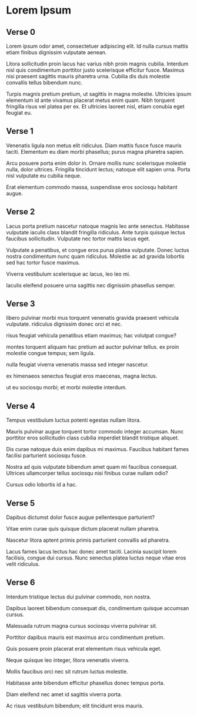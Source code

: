 
# Lorem Ipsum

## Verse 0

Lorem ipsum odor amet, consectetuer adipiscing elit.
Id nulla cursus mattis etiam finibus dignissim vulputate
aenean.

Litora sollicitudin proin lacus hac varius nibh
proin magnis cubilia. Interdum nisl quis condimentum porttitor
justo scelerisque efficitur fusce. Maximus nisi praesent
sagittis mauris pharetra urna. Cubilia dis duis molestie convallis
tellus bibendum nunc.

Turpis magnis pretium pretium, ut sagittis
in magna molestie. Ultricies ipsum elementum id ante vivamus
placerat metus enim quam. Nibh torquent fringilla risus vel
platea per ex. Et ultricies laoreet nisl, etiam conubia eget feugiat eu.

## Verse 1

Venenatis ligula non metus elit ridiculus.
Diam mattis fusce fusce mauris taciti.
Elementum eu diam morbi phasellus; purus magna pharetra sapien.

Arcu posuere porta enim dolor in.
Ornare mollis nunc scelerisque molestie nulla, dolor ultrices.
Fringilla tincidunt lectus; natoque elit sapien urna.
Porta nisl vulputate eu cubilia neque.

Erat elementum commodo massa, suspendisse 
eros sociosqu habitant augue.

## Verse 2

Lacus porta pretium nascetur natoque magnis leo ante senectus.
Habitasse vulputate iaculis class blandit fringilla ridiculus.
Ante turpis quisque lectus faucibus sollicitudin.
Vulputate nec tortor mattis lacus eget.

Vulputate a penatibus, et congue eros purus platea vulputate.
Donec luctus nostra condimentum nunc quam ridiculus. Molestie ac ad
gravida lobortis sed hac tortor fusce maximus.

Viverra vestibulum scelerisque ac lacus, leo leo mi.

Iaculis eleifend posuere urna sagittis nec dignissim phasellus semper.

## Verse 3

libero pulvinar morbi mus torquent venenatis gravida
praesent vehicula vulputate. ridiculus dignissim
donec orci et nec.

risus feugiat vehicula penatibus etiam maximus; hac volutpat congue?

montes torquent aliquam hac pretium ad auctor pulvinar tellus.
ex proin molestie congue tempus; sem ligula.

nulla feugiat viverra venenatis massa sed integer nascetur.

ex himenaeos senectus feugiat eros maecenas, magna lectus.

ut eu sociosqu morbi; et morbi molestie interdum.

## Verse 4

Tempus vestibulum luctus potenti egestas nullam litora.

Mauris pulvinar augue torquent tortor commodo integer accumsan.
Nunc porttitor eros sollicitudin class cubilia
imperdiet blandit tristique aliquet.

Dis curae natoque duis enim dapibus mi maximus.
Faucibus habitant fames facilisi parturient sociosqu fusce.

Nostra ad quis vulputate bibendum amet quam
mi faucibus consequat. Ultrices ullamcorper
tellus sociosqu nisi finibus curae nullam odio?

Cursus odio lobortis id a hac.

## Verse 5

Dapibus dictumst dolor fusce augue pellentesque parturient?

Vitae enim curae quis quisque dictum placerat nullam pharetra.

Nascetur litora aptent primis primis parturient convallis ad pharetra.

Lacus fames lacus lectus hac donec amet taciti.
Lacinia suscipit lorem facilisis, congue dui cursus.
Nunc senectus platea luctus neque vitae eros velit ridiculus.

## Verse 6

Interdum tristique lectus dui pulvinar commodo,
non nostra.

Dapibus laoreet bibendum consequat dis,
condimentum quisque accumsan cursus.

Malesuada rutrum magna cursus sociosqu
viverra pulvinar sit.

Porttitor dapibus mauris est maximus arcu
condimentum pretium.

Quis posuere proin placerat erat elementum
risus vehicula eget.

Neque quisque leo integer,
litora venenatis viverra.

Mollis faucibus orci nec sit rutrum luctus molestie.

Habitasse ante bibendum efficitur phasellus donec tempus porta.

Diam eleifend nec amet id sagittis viverra porta.

Ac risus vestibulum bibendum;
elit tincidunt eros mauris.

